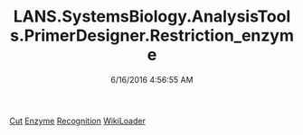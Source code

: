﻿---
title: LANS.SystemsBiology.AnalysisTools.PrimerDesigner.Restriction_enzyme
date: 6/16/2016 4:56:55 AM
---

[Cut](T-LANS.SystemsBiology.AnalysisTools.PrimerDesigner.Restriction_enzyme.Cut.html)
[Enzyme](T-LANS.SystemsBiology.AnalysisTools.PrimerDesigner.Restriction_enzyme.Enzyme.html)
[Recognition](T-LANS.SystemsBiology.AnalysisTools.PrimerDesigner.Restriction_enzyme.Recognition.html)
[WikiLoader](T-LANS.SystemsBiology.AnalysisTools.PrimerDesigner.Restriction_enzyme.WikiLoader.html)
